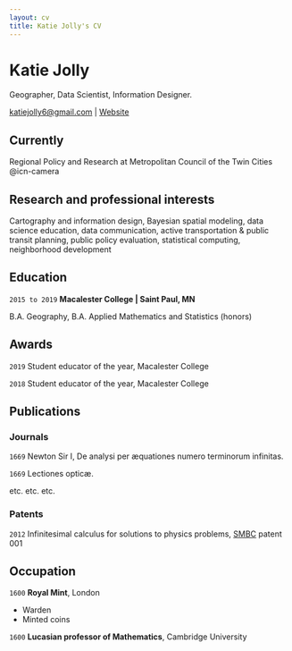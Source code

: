 ```yaml
---
layout: cv
title: Katie Jolly's CV
---
```

# Katie Jolly

Geographer, Data Scientist, Information Designer.

<div id="webaddress">
<a href="katiejolly6@gmail.com">katiejolly6@gmail.com</a>
| <a href="http://www.katiejolly.io">Website</a>
</div>


## Currently

Regional Policy and Research at Metropolitan Council of the Twin Cities @icn-camera


## Research and professional interests

Cartography and information design, Bayesian spatial modeling, data science education, data communication, active transportation & public transit planning, public policy evaluation, statistical computing, neighborhood development


## Education

`2015 to 2019`
__Macalester College | Saint Paul, MN__

B.A. Geography, B.A. Applied Mathematics and Statistics (honors)



## Awards

`2019`
Student educator of the year, Macalester College

`2018`
Student educator of the year, Macalester College



## Publications

<!-- A list is also available [online](http://scholar.google.co.uk/citations?user=LTOTl0YAAAAJ) -->

### Journals

`1669`
Newton Sir I, De analysi per æquationes numero terminorum infinitas.

`1669`
Lectiones opticæ.

etc. etc. etc.

### Patents

`2012`
Infinitesimal calculus for solutions to physics problems, [SMBC](http://www.techdirt.com/articles/20121011/09312820678/if-patents-had-been-around-time-newton.shtml) patent 001


## Occupation

`1600`
__Royal Mint__, London

- Warden
- Minted coins

`1600`
__Lucasian professor of Mathematics__, Cambridge University



<!-- ### Footer

Last updated: May 2013 -->
